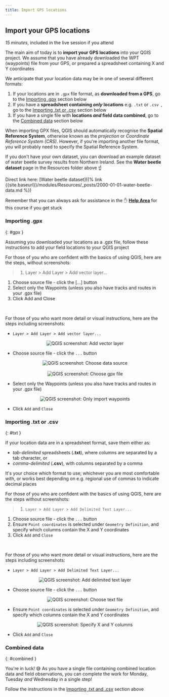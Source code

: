 ```yaml
---
title: Import GPS locations
---
```


## Import your GPS locations
*15 minutes*, included in the live session if you attend

The main aim of today is to **import your GPS locations** into your QGIS project.  We assume that you have already downloaded the WPT (waypoints) file from your GPS, or prepared a spreadsheet containing X and Y coordinates

We anticipate that your location data may be in one of several different formats:
1. If your locations are in `.gpx` file format, as **downloaded from a GPS**, go to the [Importing .gpx](#gpx) section below
2. If you have a **spreadsheet containing *only* locations** e.g. `.txt` or `.csv `, go to the [Importing .txt or .csv](#txt) section below
3. If you have a single file with **locations *and* field data combined**, go to the [Combined data](#combined) section below

When importing GPX files, QGIS should automatically recognise the **Spatial Reference System**, otherwise known as the *projection* or *Coordinate Reference System (CRS)*.  However, if you're importing another file format, you will probably need to specify the Spatial Reference System.

If you don't have your own dataset, you can download an example dataset of water beetle survey results from Northern Ireland.  See the **Water beetle dataset** page in the Resources folder above :point_up:

Direct link here: [Water beetle dataset]({% link {{site.baseurl}}/modules/Resources/_posts/2000-01-01-water-beetle-data.md %})

Remember that you can always ask for assistance in the :raised_hand: [**Help Area**](https://padlet.com/VerdantLearn_LT/GISRefresher2_HelpArea_May2021) for this course if you get stuck


### Importing .gpx
{: #gpx }

Assuming you downloaded your locations as a .gpx file, follow these instructions to add your field locations to your QGIS project

For those of you who are confident with the basics of using QGIS, here are the steps, without screenshots:
> 1. Layer > Add Layer > Add vector layer...
1. Choose source file - click the [...] button
2. Select only the Waypoints (unless you also have tracks and routes in your .gpx file)
3. Click Add and Close

<br>

For those of you who want more detail or visual instructions, here are the steps including screenshots:

- `Layer > Add Layer > Add vector layer...`
<center><img src="{{site.baseurl}}/img/add-vector-qgis-018.png" alt="QGIS screenshot: Add vector layer"></center>

- Choose source file - click the `...` button
<center><img src="{{site.baseurl}}/img/add-vector-qgis-020.png" alt="QGIS screenshot: Choose data source"></center>
<br>
<center><img src="{{site.baseurl}}/img/add-vector-qgis-022.png" alt="QGIS screenshot: Choose gpx file"></center>

- Select only the Waypoints (unless you also have tracks and routes in your .gpx file)
<center><img src="{{site.baseurl}}/img/add-vector-qgis-033.png" alt="QGIS screenshot: Only import waypoints"></center>

- Click `Add` and `Close`

### Importing .txt or .csv
{: #txt }

If your location data are in a spreadsheet format, save them either as:
- *tab-delimited* spreadsheets (**.txt**), where columns are separated by a tab character, or
- *comma-delimited* (**.csv**), with columns separated by a comma

It's your choice which format to use; whichever you are most comfortable with, or works best depending on e.g. regional use of commas to indicate decimal places

For those of you who are confident with the basics of using QGIS, here are the steps without screenshots:
> 1. `Layer > Add Layer > Add Delimited Text Layer...`
1. Choose source file - click the `...` button
2. Ensure `Point coordinates` is selected under `Geometry Definition`, and specify which columns contain the X and Y coordinates 
3. Click `Add` and `Close`

<br>

For those of you who want more detail or visual instructions, here are the steps including screenshots:

- `Layer > Add Layer > Add Delimited Text Layer...`

<center><img src="{{site.baseurl}}/img/add-text-qgis-013.png" alt="QGIS screenshot: Add delimited text layer"></center>

- Choose source file - click the `...` button
<center><img src="{{site.baseurl}}/img/add-text-qgis-019.png" alt="QGIS screenshot: Choose text file"></center>

- Ensure `Point coordinates` is selected under `Geometry Definition`, and specify which columns contain the X and Y coordinates 
<center><img src="{{site.baseurl}}/img/add-text-qgis-033.png" alt="QGIS screenshot: Specify X and Y columns"></center>

- Click `Add` and `Close`


### Combined data
{: #combined }

You're in luck!  :sweat_smile:  As you have a single file containing combined location data and field observations, you can complete the work for Monday, Tuesday *and* Wednesday in a single step!

Follow the instructions in the [Importing .txt and .csv](#txt) section above